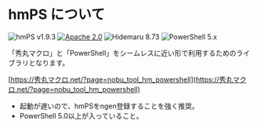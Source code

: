 # hmPS について

![hmPS v1.9.3](https://img.shields.io/badge/hmPS-v1.9.3-6479ff.svg)
[![Apache 2.0](https://img.shields.io/badge/license-Apache_2.0-blue.svg?style=flat)](LICENSE)
![Hidemaru 8.73](https://img.shields.io/badge/Hidemaru-v8.73-6479ff.svg)
![PowerShell 5.x](https://img.shields.io/badge/PowerShell-v5.x-6479ff.svg?logo=powershell&logoColor=white)

「秀丸マクロ」と「PowerShell」をシームレスに近い形で利用するためのライブラリとなります。

[https://秀丸マクロ.net/?page=nobu_tool_hm_powershell](https://秀丸マクロ.net/?page=nobu_tool_hm_powershell)
- 起動が遅いので、hmPSをngen登録することを強く推奨。
- PowerShell 5.0以上が入っていること。

